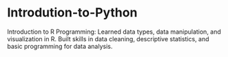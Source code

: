 # Introdution-to-Python
Introduction to R Programming: Learned data types, data manipulation, and visualization in R. Built skills in data cleaning, descriptive statistics, and basic programming for data analysis.
